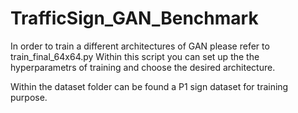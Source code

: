 # TrafficSign_GAN_Benchmark

In order to train a different architectures of GAN please refer to train_final_64x64.py
Within this script you can set up the the hyperparametrs of training and choose the desired architecture.

Within the dataset folder can be found a P1 sign dataset for training purpose.

